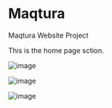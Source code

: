 # Maqtura
Maqtura Website Project

This is the home page sction.


![image](https://user-images.githubusercontent.com/51037193/137268515-fb0093ae-c2c5-4ba1-9dba-11cf393f2824.png)



![image](https://user-images.githubusercontent.com/51037193/137268693-bb7a08c3-8cf0-4fb2-810d-e84dcc5c6d93.png)



![image](https://user-images.githubusercontent.com/51037193/137269310-e2400558-4d62-4e2c-b75b-96ea0687292f.png)

